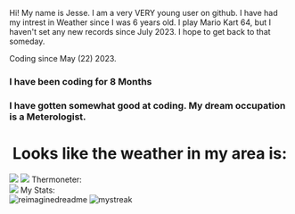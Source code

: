 
Hi! My name is Jesse. I am a very VERY young user on github. I have had my intrest in Weather since I was 6 years old. I play Mario Kart 64, but I haven't set any new records since July 2023. I hope to get back to that someday. 

Coding since May (22) 2023.
<h3>I have been coding for <b>8 Months</b></h3>
<h3>I have gotten somewhat good at coding. My dream occupation is a Meterologist.</h3>

<center><h1>Looks like the weather in my area is:</h1></center>
<a href="https://app.weathercloud.net/d3641315345"><img src="https://app.weathercloud.net/device/sticker/3641315345"></a>
<a href="https://app.weathercloud.net/d3641315345"><img src="https://app.weathercloud.net/device/sticker/1170694815"></a>
Thermoneter:
<div class="thermometer"><img src="https://dinoswxreport.altervista.org/wp-content/thermometer.php" style="max-width: 100%;background-color: white;></img>
<div align="center">
  My Stats:
</div>
<img src="https://myreadme.vercel.app/api/embed/JesseWx2011?panels=userstatistics,toprepositories,toplanguages,commitgraph" alt="reimaginedreadme" />
<img src="https://github-readme-streak-stats.herokuapp.com/?user=JesseWx2011&theme=tokyonight" alt="mystreak"/>
